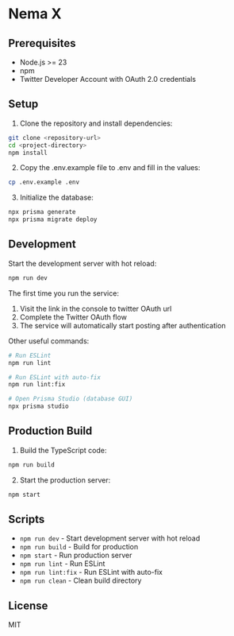 # Nema X

## Prerequisites

- Node.js >= 23
- npm
- Twitter Developer Account with OAuth 2.0 credentials

## Setup

1. Clone the repository and install dependencies:
```bash
git clone <repository-url>
cd <project-directory>
npm install
```

2. Copy the .env.example file to .env and fill in the values:
```bash
cp .env.example .env
```

3. Initialize the database:
```bash
npx prisma generate
npx prisma migrate deploy
```

## Development

Start the development server with hot reload:
```bash
npm run dev
```

The first time you run the service:
1. Visit the link in the console to twitter OAuth url
2. Complete the Twitter OAuth flow
3. The service will automatically start posting after authentication

Other useful commands:
```bash
# Run ESLint
npm run lint

# Run ESLint with auto-fix
npm run lint:fix

# Open Prisma Studio (database GUI)
npx prisma studio
```

## Production Build

1. Build the TypeScript code:
```bash
npm run build
```

2. Start the production server:
```bash
npm start
```

## Scripts

- `npm run dev` - Start development server with hot reload
- `npm run build` - Build for production
- `npm start` - Run production server
- `npm run lint` - Run ESLint
- `npm run lint:fix` - Run ESLint with auto-fix
- `npm run clean` - Clean build directory

## License

MIT

